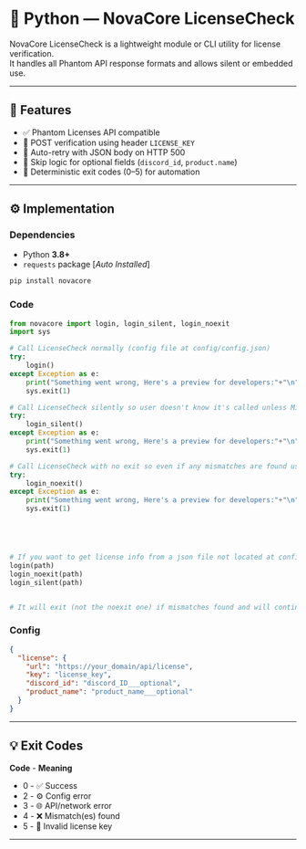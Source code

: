 # 🧩 Python — NovaCore LicenseCheck

NovaCore LicenseCheck is a lightweight module or CLI utility for license verification.  
It handles all Phantom API response formats and allows silent or embedded use.

---

## 🧠 Features
- ✅ Phantom Licenses API compatible  
- 🧾 POST verification using header `LICENSE_KEY`  
- 🔁 Auto-retry with JSON body on HTTP 500  
- 🧩 Skip logic for optional fields (`discord_id`, `product.name`)  
- 🧮 Deterministic exit codes (0–5) for automation

---

## ⚙ Implementation

### Dependencies
- Python **3.8+**
- `requests` package [*Auto Installed*]

```bash
pip install novacore
```

### Code
```python
from novacore import login, login_silent, login_noexit
import sys

# Call LicenseCheck normally (config file at config/config.json)
try:
    login()
except Exception as e:
    print("Something went wrong, Here's a preview for developers:"+"\n"+e)
    sys.exit(1)

# Call LicenseCheck silently so user doesn't know it's called unless Mismatches found (config file at config/config.json)
try:
    login_silent()
except Exception as e:
    print("Something went wrong, Here's a preview for developers:"+"\n"+e)
    sys.exit(1)

# Call LicenseCheck with no exit so even if any mismatches are found user does/can see logs but program is not exitted (config file at config/config.json)
try:   
    login_noexit()
except Exception as e:
    print("Something went wrong, Here's a preview for developers:"+"\n"+e)
    sys.exit(1)





# If you want to get license info from a json file not located at config/config.json but rather located at "path" then use
login(path)
login_noexit(path)
login_silent(path)  


# It will exit (not the noexit one) if mismatches found and will continue running normally if not
```

### Config

```json
{
  "license": {
    "url": "https://your_domain/api/license",
    "key": "license_key",
    "discord_id": "discord_ID___optional",
    "product_name": "product_name___optional"
  }
}
```

---

## 💡 Exit Codes
**Code** - **Meaning**
- 0	- ✅ Success
- 2 - ⚙️ Config error
- 3 - 🌐 API/network error
- 4 - ❌ Mismatch(es) found
- 5 - 🔑 Invalid license key

---
